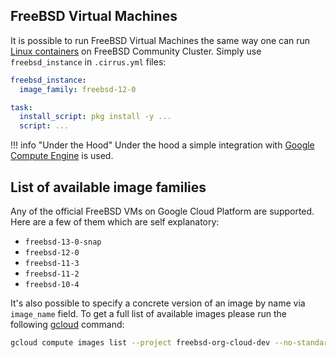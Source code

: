 ## FreeBSD Virtual Machines

It is possible to run FreeBSD Virtual Machines the same way one can run [Linux containers](linux.md) on FreeBSD Community Cluster. 
Simply use `freebsd_instance` in `.cirrus.yml` files:

```yaml
freebsd_instance:
  image_family: freebsd-12-0

task:
  install_script: pkg install -y ...
  script: ...
```

!!! info "Under the Hood"
    Under the hood a simple integration with [Google Compute Engine](supported-computing-services.md#compute-engine) 
    is used.

## List of available image families

Any of the official FreeBSD VMs on Google Cloud Platform are supported. Here are a few of them which are self explanatory:

* `freebsd-13-0-snap`
* `freebsd-12-0`
* `freebsd-11-3`
* `freebsd-11-2`
* `freebsd-10-4`

It's also possible to specify a concrete version of an image by name via `image_name` field. To get a full list of
available images please run the following [gcloud](https://cloud.google.com/sdk/gcloud/) command:

```bash
gcloud compute images list --project freebsd-org-cloud-dev --no-standard-images
```
